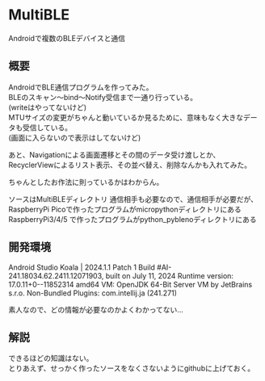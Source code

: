 # MultiBLE
Androidで複数のBLEデバイスと通信  

## 概要
AndroidでBLE通信プログラムを作ってみた。  
BLEのスキャン～bind～Notify受信まで一通り行っている。  
(writeはやってないけど)  
MTUサイズの変更がちゃんと動いているか見るために、意味もなく大きなデータも受信している。  
(画面に入らないので表示はしてないけど)  

あと、Navigationによる画面遷移とその間のデータ受け渡しとか、
RecyclerViewによるリスト表示、その並べ替え、削除なんかも入れてみた。  

ちゃんとしたお作法に則っているかはわからん。  


ソースはMultiBLEディレクトリ
通信相手も必要なので、通信相手が必要だが、  
RaspberryPi Picoで作ったプログラムがmicropythonディレクトリにある  
RaspberryPi3/4/5 で作ったプログラムがpython_pyblenoディレクトリにある  


## 開発環境
Android Studio Koala | 2024.1.1 Patch 1
Build #AI-241.18034.62.2411.12071903, built on July 11, 2024
Runtime version: 17.0.11+0--11852314 amd64
VM: OpenJDK 64-Bit Server VM by JetBrains s.r.o.
Non-Bundled Plugins:
  com.intellij.ja (241.271)


素人なので、どの情報が必要なのかよくわかってない...  


## 解説

できるほどの知識はない。  
とりあえず、せっかく作ったソースをなくさないようにgithubに上げておく。  


